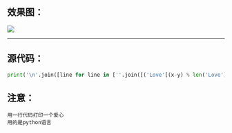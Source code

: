 ## 效果图：

![](https://liuliutuku.oss-cn-hangzhou.aliyuncs.com/tupian0/%E5%BE%AE%E4%BF%A1%E6%88%AA%E5%9B%BE_20231014154220.png)

------



## 源代码：

```python
print('\n'.join([line for line in [''.join([('Love'[(x-y) % len('Love')] if ((x*0.05)**2+(y*0.1)**2-1)**3-(x*0.05)**2*(y*0.1)**3 <= 0 else ' ') for x in range(-30, 30)]) for y in range(30, -30, -1)] if line != '                                                            ']))
```



## 注意：

```
用一行代码打印一个爱心
用的是python语言
```